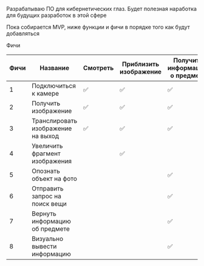 Разрабатываю ПО для кибернетических глаз. Будет полезная наработка для будущих разработок в этой сфере

Пока собирается MVP, ниже функции и фичи в порядке того как будут добавляться

Фичи

| Фичи | Название                           | Смотреть | Приблизить изображение | Получить информацию о предмете | Кол-во | Выполнено |
| ---- | ---------------------------------- | -------- | ---------------------- | ------------------------------ | ------ | ------ |
| 1    | Подключиться к камере              | ✅        | ✅                      | ✅                              | 3      | ❌|
| 2    | Получить изображение               | ✅        | ✅                      | ✅                              | 3      | ❌|
| 3    | Транслировать изображение на выход | ✅        | ✅                      | ✅                              | 3      | ❌|
| 4    | Увеличить фрагмент изображения     |          | ✅                      |                                | 1      | ❌|
| 5    | Опознать объект на фото            |          |                        | ✅                              | 1      | ❌|
| 6    | Отправить запрос на поиск вещи     |          |                        | ✅                              | 1      | ❌|
| 7    | Вернуть информацию об предмете     |          |                        | ✅                              | 1      | ❌|
| 8    | Визуально вывести информацию       |          |                        | ✅                              | 1      | ❌|
